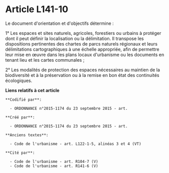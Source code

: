 # Article L141-10

Le document d'orientation et d'objectifs détermine :

1° Les espaces et sites naturels, agricoles, forestiers ou urbains à protéger dont il peut définir la localisation ou la
délimitation. Il transpose les dispositions pertinentes des chartes de parcs naturels régionaux et leurs délimitations
cartographiques à une échelle appropriée, afin de permettre leur mise en œuvre dans les plans locaux d'urbanisme ou les
documents en tenant lieu et les cartes communales ;

2° Les modalités de protection des espaces nécessaires au maintien de la biodiversité et à la préservation ou à la remise en
bon état des continuités écologiques.

**Liens relatifs à cet article**

	**Codifié par**:

	  - ORDONNANCE n°2015-1174 du 23 septembre 2015 - art.

	**Créé par**:

	  - ORDONNANCE n°2015-1174 du 23 septembre 2015 - art.

	**Anciens textes**:

	  - Code de l'urbanisme - art. L122-1-5, alinéas 3 et 4 (VT)

	**Cité par**:

	  - Code de l'urbanisme - art. R104-7 (V)
	  - Code de l'urbanisme - art. R141-6 (V)
